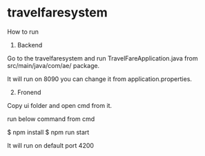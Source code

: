 # travelfaresystem

How to run


1) Backend


Go to the travelfaresystem and run TravelFareApplication.java from src/main/java/com/ae/ package.

It will run on 8090 you can change it from application.properties.



2) Fronend

Copy ui folder and open cmd from it.

run below command from cmd

$ npm install
$ npm run start

It will run on default port 4200
